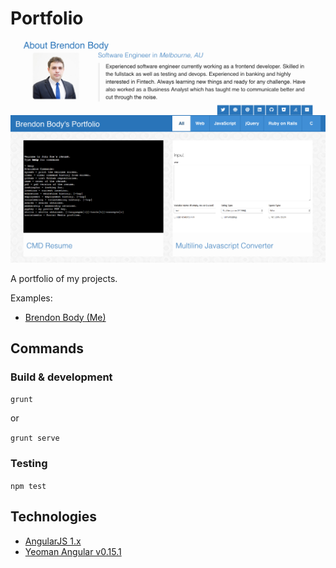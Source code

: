 # Portfolio

![Screenshot](https://raw.githubusercontent.com/bbody/Portfolio/master/screenshots/screenshot.png)

A portfolio of my projects.

Examples:
* [Brendon Body (Me)](https://portfolio.bbody.io/)

## Commands

### Build & development

`grunt`

or

`grunt serve`

### Testing

`npm test`

## Technologies

* [AngularJS 1.x](https://angularjs.org/)
* [Yeoman Angular v0.15.1](https://github.com/yeoman/generator-angular)